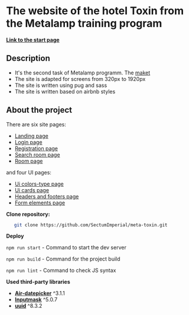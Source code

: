 # The website of the hotel Toxin from the Metalamp training program

[**Link to the start page**](https://sectumimperial.github.io/meta-toxin/start-page.html)

## Description

- It's the second task of Metalamp programm. The [maket](https://www.figma.com/file/MumYcKVk9RkKZEG6dR5E3A/)
- The site is adapted for screens from 320px to 1920px
- The site is written using pug and sass
- The site is written based on airbnb styles

## About the project

There are six site pages: 
  - [Landing page](https://sectumimperial.github.io/meta-toxin/landing-page.html)
  - [Login page](https://sectumimperial.github.io/meta-toxin/login-page.html)
  - [Registration page](https://sectumimperial.github.io/meta-toxin/registration-page.html) 
  - [Search room page](https://sectumimperial.github.io/meta-toxin/search-page.html) 
  - [Room page](https://sectumimperial.github.io/meta-toxin/room-page.html) 
  
and four UI pages: 
  - [Ui colors-type page](https://sectumimperial.github.io/meta-toxin/ui-colors-type.html) 
  - [Ui cards page](https://sectumimperial.github.io/meta-toxin/ui-cards.html) 
  - [Headers and footers page](https://sectumimperial.github.io/meta-toxin/ui-headers-footers.html) 
  - [Form elements page](https://sectumimperial.github.io/meta-toxin/ui-form-elements.html) 

**Clone repository:**

```bash
   git clone https://github.com/SectumImperial/meta-toxin.git
```
**Deploy**

`npm run start` - Command to start the dev server

`npm run build` - Command for the project build

`npm run lint` - Command to check JS syntax


**Used third-party libraries**

  - [**Air-datepicker**](https://air-datepicker.com/ru) ^3.1.1
  - [**Inputmask**](https://github.com/RobinHerbots/Inputmask) ^5.0.7
  - [**uuid**](https://www.npmjs.com/package/uuid) ^8.3.2
